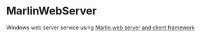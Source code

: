 # MarlinWebServer

Windows web server service using [Marlin web server and client framework](https://github.com/zYg-sys/Marlin)